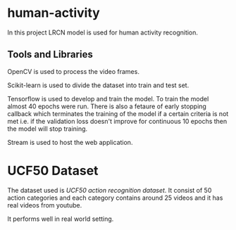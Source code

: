 # human-activity

In this project LRCN model is used for human activity recognition. 

## Tools and Libraries ##

OpenCV is used to process the video frames.

Scikit-learn is used to divide the dataset into train and test set.

Tensorflow is used to develop and train the model. To train the model almost 40 epochs were run. There is also a fetaure of early stopping callback which terminates
the training of the model if a certain criteria is not met i.e. if the validation loss doesn't improve for continuous 10 epochs then 
the model will stop training.

Stream is used to host the web application.

# UCF50 Dataset

The dataset used is *UCF50 action recognition dataset*. It consist of 50 action categories and each category contains around 25 videos
and it has real videos from youtube.

It performs well in real world setting.
